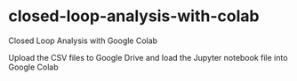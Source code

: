 # closed-loop-analysis-with-colab
Closed Loop Analysis with Google Colab

Upload the CSV files to Google Drive and load the Jupyter notebook file into Google Colab
